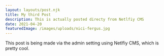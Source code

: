```yaml
---
layout: layouts/post.njk
title: My third Post
description: This is actually posted directy from Netlfiy CMS
date: 2021-04-20
featuredImage: /images/uploads/nici-fergus.jpg
---
```


This post is being made via the admin setting using Netlfiy CMS, which is pretty cool.

